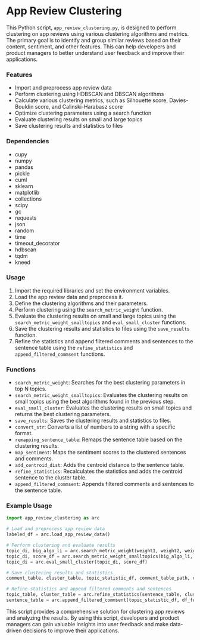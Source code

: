 # App Review Clustering

This Python script, `app_review_clustering.py`, is designed to perform clustering on app reviews using various clustering algorithms and metrics. The primary goal is to identify and group similar reviews based on their content, sentiment, and other features. This can help developers and product managers to better understand user feedback and improve their applications.

### Features

- Import and preprocess app review data
- Perform clustering using HDBSCAN and DBSCAN algorithms
- Calculate various clustering metrics, such as Silhouette score, Davies-Bouldin score, and Calinski-Harabasz score
- Optimize clustering parameters using a search function
- Evaluate clustering results on small and large topics
- Save clustering results and statistics to files

### Dependencies

- cupy
- numpy
- pandas
- pickle
- cuml
- sklearn
- matplotlib
- collections
- scipy
- gc
- requests
- json
- random
- time
- timeout_decorator
- hdbscan
- tqdm
- kneed

### Usage

1. Import the required libraries and set the environment variables.
2. Load the app review data and preprocess it.
3. Define the clustering algorithms and their parameters.
4. Perform clustering using the `search_metric_weight` function.
5. Evaluate the clustering results on small and large topics using the `search_metric_weight_smalltopics` and `eval_small_cluster` functions.
6. Save the clustering results and statistics to files using the `save_results` function.
7. Refine the statistics and append filtered comments and sentences to the sentence table using the `refine_statistics` and `append_filtered_commsent` functions.

### Functions

- `search_metric_weight`: Searches for the best clustering parameters in top N topics.
- `search_metric_weight_smalltopics`: Evaluates the clustering results on small topics using the best algorithms found in the previous step.
- `eval_small_cluster`: Evaluates the clustering results on small topics and returns the best clustering parameters.
- `save_results`: Saves the clustering results and statistics to files.
- `convert_str`: Converts a list of numbers to a string with a specific format.
- `remapping_sentence_table`: Remaps the sentence table based on the clustering results.
- `map_sentiment`: Maps the sentiment scores to the clustered sentences and comments.
- `add_centroid_dist`: Adds the centroid distance to the sentence table.
- `refine_statistics`: Recalculates the statistics and adds the centroid sentence to the cluster table.
- `append_filtered_commsent`: Appends filtered comments and sentences to the sentence table.

### Example Usage

```python
import app_review_clustering as arc

# Load and preprocess app review data
labeled_df = arc.load_app_review_data()

# Perform clustering and evaluate results
topic_di, big_algo_li = arc.search_metric_weight(weight1, weight2, weight3, weight4)
topic_di, score_df = arc.search_metric_weight_smalltopics(big_algo_li, weight1, weight2, weight3, weight4)
topic_di = arc.eval_small_cluster(topic_di, score_df)

# Save clustering results and statistics
comment_table, cluster_table, topic_statistic_df, comment_table_path, cluster_table_path, topic_table_path, pickle_path = arc.save_results(topic_di, output_dir_path, pickle_path)

# Refine statistics and append filtered comments and sentences
topic_table, cluster_table = arc.refine_statistics(sentence_table, cluster_table_path, topic_table_path)
sentence_table = arc.append_filtered_commsent(topic_statistic_df, df_full_comments, sentence_table, sentence_table_path)
```

This script provides a comprehensive solution for clustering app reviews and analyzing the results. By using this script, developers and product managers can gain valuable insights into user feedback and make data-driven decisions to improve their applications.